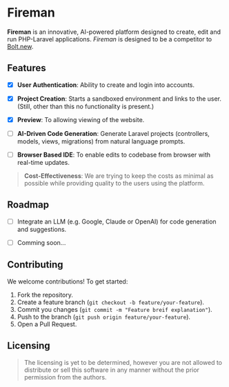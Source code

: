 # Fireman

**Fireman** is an innovative, AI-powered platform designed to create, edit and run PHP-Laravel applications. _Fireman_ is designed to be a competitor to [Bolt.new](https://bolt.new/).

## Features
- [x] **User Authentication**: Ability to create and login into accounts.

- [x] **Project Creation**: Starts a sandboxed environment and links to the user. (Still, other than this no functionality is present.)

- [x] **Preview**: To allowing viewing of the website.

- [ ] **AI-Driven Code Generation**: Generate Laravel projects (controllers, models, views, migrations) from natural language prompts. 

- [ ] **Browser Based IDE**: To enable edits to codebase from browser with real-time updates. 

> **Cost-Effectiveness**: We are trying to keep the costs as minimal as possible while providing quality to the users using the platform.

## Roadmap
- [ ] Integrate an LLM (e.g. Google, Claude or OpenAI) for code generation and suggestions.

- [ ] Comming soon...


## Contributing
We welcome contributions! To get started:
1. Fork the repository.
2. Create a feature branch (`git checkout -b feature/your-feature`).
3. Commit you changes (`git commit -m "Feature breif explanation"`).
4. Push to the branch (`git push origin feature/your-feature`).
5. Open a Pull Request.

## Licensing
> The licensing is yet to be determined, however you are not allowed to distribute or sell this software in any manner without the prior permission from the authors.